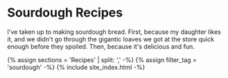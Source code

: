 # Sourdough Recipes

I've taken up to making sourdough bread. First, because my daughter likes it, and we didn't go through the gigantic loaves we got at the store quick enough before they spoiled. Then, because it's delicious and fun.

{% assign sections = 'Recipes' | split: ',' -%}
{% assign filter_tag = 'sourdough' -%}
{% include site_index.html -%}

